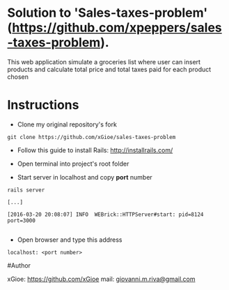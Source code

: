 # Solution to 'Sales-taxes-problem' (https://github.com/xpeppers/sales-taxes-problem).
This web application simulate a groceries list where user can insert products and
calculate total price and total taxes paid for each product chosen

# Instructions
- Clone my original repository's fork

```
git clone https://github.com/xGioe/sales-taxes-problem

```

- Follow this guide to install Rails: http://installrails.com/

- Open terminal into project's root folder

- Start server in localhost and copy **port** number

```
rails server

[...]

[2016-03-20 20:08:07] INFO  WEBrick::HTTPServer#start: pid=8124 port=3000


```

- Open browser and type this address
```
localhost: <port number>

```

#Author

xGioe: https://github.com/xGioe
mail: giovanni.m.riva@gmail.com
